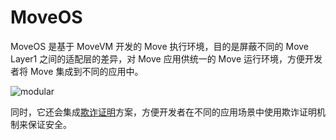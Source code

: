 # MoveOS

MoveOS 是基于 MoveVM 开发的 Move 执行环境，目的是屏蔽不同的 Move Layer1 之间的适配层的差异，对 Move 应用供统一的 Move 运行环境，方便开发者将 Move 集成到不同的应用中。

![modular](/diagram/rooch-moveos.svg)

同时，它还会集成[欺诈证明](../02-fraud-proofs.md)方案，方便开发者在不同的应用场景中使用欺诈证明机制来保证安全。